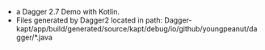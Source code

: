* a Dagger 2.7 Demo with Kotlin.
* Files generated by Dagger2 located in path:
Dagger-kapt/app/build/generated/source/kapt/debug/io/github/youngpeanut/dagger/*.java